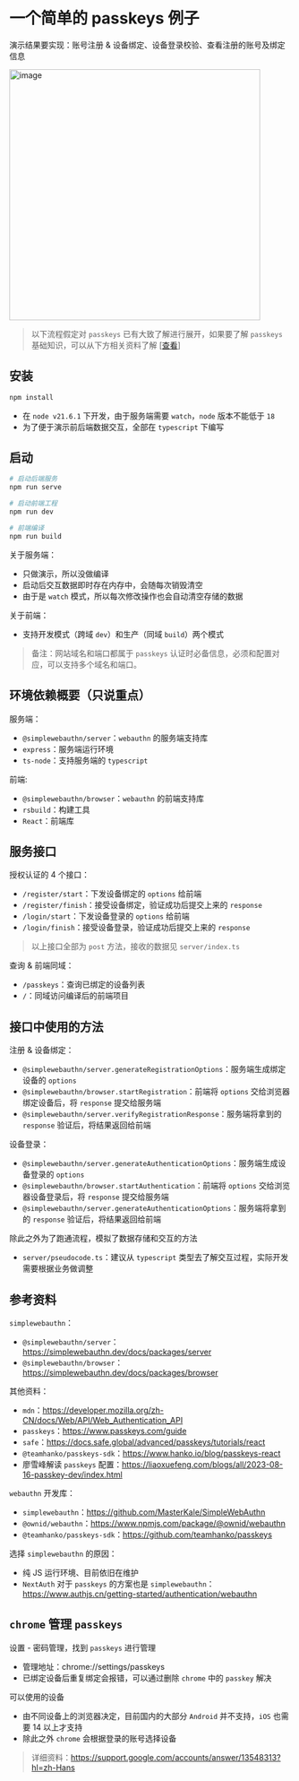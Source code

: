 # 一个简单的 passkeys 例子

演示结果要实现：账号注册 & 设备绑定、设备登录校验、查看注册的账号及绑定信息

<img width="448" alt="image" src="https://github.com/user-attachments/assets/ebc54138-705b-42a1-96e1-6d2e0dc44fc5" />

> 以下流程假定对 `passkeys` 已有大致了解进行展开，如果要了解 `passkeys` 基础知识，可以从下方相关资料了解 [[查看](#参考资料)]

## 安装

```bash
npm install
```

-   在 `node v21.6.1` 下开发，由于服务端需要 `watch`，`node` 版本不能低于 `18`
-   为了便于演示前后端数据交互，全部在 `typescript` 下编写

## 启动

```bash
# 启动后端服务
npm run serve

# 启动前端工程
npm run dev

# 前端编译
npm run build
```

关于服务端：

-   只做演示，所以没做编译
-   启动后交互数据即时存在内存中，会随每次销毁清空
-   由于是 `watch` 模式，所以每次修改操作也会自动清空存储的数据

关于前端：

-   支持开发模式（跨域 `dev`）和生产（同域 `build`）两个模式

> 备注：网站域名和端口都属于 `passkeys` 认证时必备信息，必须和配置对应，可以支持多个域名和端口。

## 环境依赖概要（只说重点）

服务端：

-   `@simplewebauthn/server`：`webauthn` 的服务端支持库
-   `express`：服务端运行环境
-   `ts-node`：支持服务端的 `typescript`

前端:

-   `@simplewebauthn/browser`：`webauthn` 的前端支持库
-   `rsbuild`：构建工具
-   `React`：前端库

## 服务接口

授权认证的 4 个接口：

-   `/register/start`：下发设备绑定的 `options` 给前端
-   `/register/finish`：接受设备绑定，验证成功后提交上来的 `response`
-   `/login/start`：下发设备登录的 `options` 给前端
-   `/login/finish`：接受设备登录，验证成功后提交上来的 `response`

> 以上接口全部为 `post` 方法，接收的数据见 `server/index.ts`

查询 & 前端同域：

-   `/passkeys`：查询已绑定的设备列表
-   `/`：同域访问编译后的前端项目

## 接口中使用的方法

注册 & 设备绑定：

-   `@simplewebauthn/server.generateRegistrationOptions`：服务端生成绑定设备的 `options`
-   `@simplewebauthn/browser.startRegistration`：前端将 `options` 交给浏览器绑定设备后，将 `response` 提交给服务端
-   `@simplewebauthn/server.verifyRegistrationResponse`：服务端将拿到的 `response` 验证后，将结果返回给前端

设备登录：

-   `@simplewebauthn/server.generateAuthenticationOptions`：服务端生成设备登录的 `options`
-   `@simplewebauthn/browser.startAuthentication`：前端将 `options` 交给浏览器设备登录后，将 `response` 提交给服务端
-   `@simplewebauthn/server.generateAuthenticationOptions`：服务端将拿到的 `response` 验证后，将结果返回给前端

除此之外为了跑通流程，模拟了数据存储和交互的方法

-   `server/pseudocode.ts`：建议从 `typescript` 类型去了解交互过程，实际开发需要根据业务做调整

## 参考资料

`simplewebauthn`：

-   `@simplewebauthn/server`：https://simplewebauthn.dev/docs/packages/server
-   `@simplewebauthn/browser`：https://simplewebauthn.dev/docs/packages/browser

其他资料：

-   `mdn`：https://developer.mozilla.org/zh-CN/docs/Web/API/Web_Authentication_API
-   `passkeys`：https://www.passkeys.com/guide
-   `safe`：https://docs.safe.global/advanced/passkeys/tutorials/react
-   `@teamhanko/passkeys-sdk`：https://www.hanko.io/blog/passkeys-react
-   廖雪峰解读 `passkeys` 配置：https://liaoxuefeng.com/blogs/all/2023-08-16-passkey-dev/index.html

`webauthn` 开发库：

-   `simplewebauthn`：https://github.com/MasterKale/SimpleWebAuthn
-   `@ownid/webauthn`：https://www.npmjs.com/package/@ownid/webauthn
-   `@teamhanko/passkeys-sdk`：https://github.com/teamhanko/passkeys

选择 `simplewebauthn` 的原因：

-   纯 JS 运行环境、目前依旧在维护
-   `NextAuth` 对于 `passkeys` 的方案也是 `simplewebauthn`：https://www.authjs.cn/getting-started/authentication/webauthn

## `chrome` 管理 `passkeys`

设置 - 密码管理，找到 `passkeys` 进行管理

-   管理地址：chrome://settings/passkeys
-   已绑定设备后重复绑定会报错，可以通过删除 `chrome` 中的 `passkey` 解决

可以使用的设备

-   由不同设备上的浏览器决定，目前国内的大部分 `Android` 并不支持，`iOS` 也需要 14 以上才支持
-   除此之外 `chrome` 会根据登录的账号选择设备

> 详细资料：https://support.google.com/accounts/answer/13548313?hl=zh-Hans
